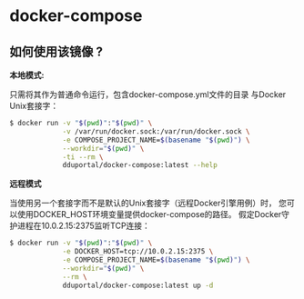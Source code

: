 # docker-compose

## 如何使用该镜像 ? ##

**本地模式:**

只需将其作为普通命令运行，包含docker-compose.yml文件的目录
与Docker Unix套接字：
```bash
$ docker run -v "$(pwd)":"$(pwd)" \
             -v /var/run/docker.sock:/var/run/docker.sock \
             -e COMPOSE_PROJECT_NAME=$(basename "$(pwd)") \
             --workdir="$(pwd)" \
             -ti --rm \
             dduportal/docker-compose:latest --help
```

**远程模式**

当使用另一个套接字而不是默认的Unix套接字（远程Docker引擎用例）时，
您可以使用DOCKER_HOST环境变量提供docker-compose的路径。
 假定Docker守护进程在10.0.2.15:2375监听TCP连接：
```bash
$ docker run -v "$(pwd)":"$(pwd)" \
             -e DOCKER_HOST=tcp://10.0.2.15:2375 \
             -e COMPOSE_PROJECT_NAME=$(basename "$(pwd)") \
             --workdir="$(pwd)" \
             --rm \
             dduportal/docker-compose:latest up -d
```
